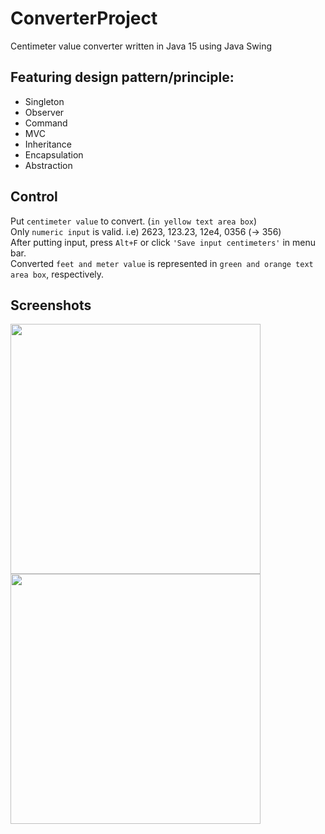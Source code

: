 # ConverterProject
Centimeter value converter written in Java 15 using Java Swing  
  
## Featuring design pattern/principle:  
* Singleton
* Observer
* Command
* MVC
* Inheritance
* Encapsulation 
* Abstraction  
  
## Control
Put `centimeter value` to convert. (`in yellow text area box`)  
Only `numeric input` is valid. i.e) 2623, 123.23, 12e4, 0356 (-> 356)  
After putting input, press `Alt+F` or click `'Save input centimeters'` in menu bar.  
Converted `feet and meter value` is represented in `green and orange text area box`, respectively.

## Screenshots
<img src="https://user-images.githubusercontent.com/82852354/144722463-e4774b97-eb7d-4b1e-8fa6-bd1ca213bd1f.png" width="400" height="400"/> <img src="https://user-images.githubusercontent.com/82852354/144722489-6b52e031-dcd0-4242-b7ee-5ec109b957e4.png" width="400" height="400"/>
